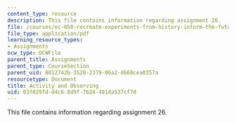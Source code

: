 ```yaml
---
content_type: resource
description: This file contains information regarding assignment 26.
file: /courses/ec-050-recreate-experiments-from-history-inform-the-future-from-the-past-galileo-january-iap-2010/03f0297dd4c68d9f7624481da537cf7d_MITEC_050IAP10_assn26.pdf
file_type: application/pdf
learning_resource_types:
- Assignments
ocw_type: OCWFile
parent_title: Assignments
parent_type: CourseSection
parent_uid: 8012742b-3520-2379-06a2-d660cea0357a
resourcetype: Document
title: Activity and Observing
uid: 03f0297d-d4c6-8d9f-7624-481da537cf7d
---
```

This file contains information regarding assignment 26.